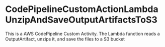 # CodePipelineCustomActionLambdaUnzipAndSaveOutputArtifactsToS3
This is a AWS CodePipeline Custom Activity. The Lambda function reads a OutputArtifact, unzips it, and save the files to a S3 bucket
